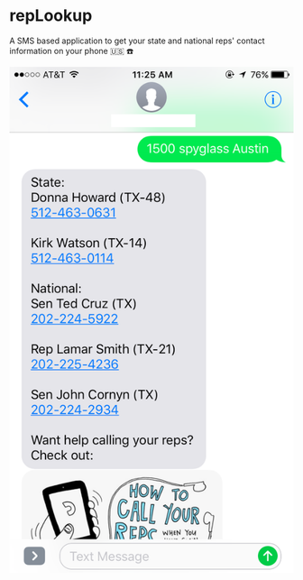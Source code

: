 # repLookup

A SMS based application to get your state and national reps' contact information on your phone 🇺🇸 ☎️ 

![Screenshot example](screenshot.png)
